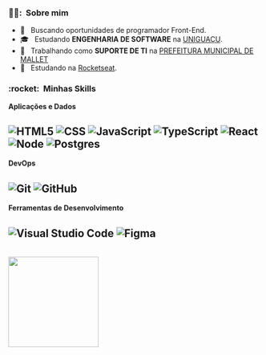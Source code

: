 <h3> 👨‍💻: &nbsp;Sobre mim </h3>

- 🤔 &nbsp; Buscando oportunidades de programador Front-End.
- 🎓 &nbsp; Estudando **ENGENHARIA DE SOFTWARE** na <a href="https://uniao.uniguacu.edu.br/">UNIGUAÇU</a>.
- 💼 &nbsp; Trabalhando como **SUPORTE DE TI** na <a href="http://mallet.pr.gov.br/Site_mallet/">PREFEITURA MUNICIPAL DE MALLET</a>
- 🌱 &nbsp; Estudando na <a href="https://www.rocketseat.com.br/index">Rocketseat</a>.

<h3> :rocket: &nbsp;Minhas Skills </h3>

**Aplicações e Dados**
 
  ![HTML5](https://img.shields.io/badge/-HTML5-333333?style=flat&logo=HTML5)
  ![CSS](https://img.shields.io/badge/-CSS-333333?style=flat&logo=CSS3&logoColor=1572B6)
  ![JavaScript](https://img.shields.io/badge/-JavaScript-333333?style=flat&logo=javascript)
  ![TypeScript](https://img.shields.io/badge/-Typescript-333333?style=flat&logo=typescript)
  ![React](https://img.shields.io/badge/-React-333333?style=flat&logo=react)
  ![Node](https://img.shields.io/badge/-NodeJS-333333?style=flat&logo=node.js) 
  ![Postgres](https://img.shields.io/badge/-PostgreSQL-333333?style=flat&logo=postgresql)
  --
  
**DevOps**

  ![Git](https://img.shields.io/badge/-Git-333333?style=flat&logo=git)
  ![GitHub](https://img.shields.io/badge/-GitHub-333333?style=flat&logo=github)
  --

**Ferramentas de Desenvolvimento**

  ![Visual Studio Code](https://img.shields.io/badge/-Visual%20Studio%20Code-333333?style=flat&logo=visual-studio-code&logoColor=007ACC)
  ![Figma](https://img.shields.io/badge/-Figma-333333?style=flat&logo=figma&logoColor=007ACC)
  --

<br/>

<a href="https://github.com/wesleyestacio">
  <img height="180em" src="https://github-readme-stats.vercel.app/api?username=wesleyestacio&theme=dracula&show_icons=true" />
</a>

